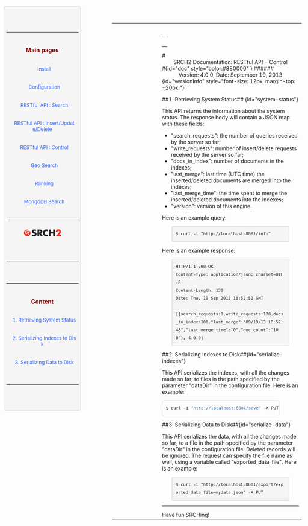 
<table ><tr>
	
<td > 

<div id="sidebar"> <!-- Sidebar -->

<div id="linkpool" > <!-- Links to main pages, id=linkpool-->
<table><tbody><tr><td>
<div><h3><a style="text-decoration: none;color:#880000" href="#doc">Main pages</a></h3></div>
&nbsp;&nbsp;&nbsp;<a style="text-decoration: none;color:#3366FF" href="./install.html">Install</a><br><br>
&nbsp;&nbsp;&nbsp;<a style="text-decoration: none;color:#3366FF" href="./configuration.html">Configuration</a><br><br>
&nbsp;&nbsp;&nbsp;<a style="text-decoration: none;color:#3366FF" href="./restful-search.html">RESTful API : Search</a><br><br>
&nbsp;&nbsp;&nbsp;<a style="text-decoration: none;color:#3366FF" href="./restful-insert-update-delete.html">RESTful API : Insert/Update/Delete</a><br><br>
&nbsp;&nbsp;&nbsp;<a style="text-decoration: none;color:#3366FF" href="./restful-control.html">RESTful API : Control</a><br><br>
&nbsp;&nbsp;&nbsp;<a style="text-decoration: none;color:#3366FF" href="./geo.html">Geo Search</a></br><br>
&nbsp;&nbsp;&nbsp;<a style="text-decoration: none;color:#3366FF" href="./ranking.html">Ranking</a></br><br>
&nbsp;&nbsp;&nbsp;<a style="text-decoration: none;color:#3366FF" href="./mongodb.html">MongoDB Search</a></br><br>
</td></tr></tbody></table>
<span ><a  href="http://www.srch2.com" target="_blankt"><img  style="width:100px" src="images/logo.png"/></a></span></br></br>
</div> <!-- Links to main pages, id=linkpool-->
<hr/>
<div id="content" > <!-- Table of content, id=content-->
<table><tbody><tr><td>
<div><h3><a style="text-decoration: none;color:#880000" href="#doc">Content</a></h3></div>
&nbsp;&nbsp;&nbsp;<a style="text-decoration: none;color:#3366FF" href="#system-status">1. Retrieving System Status</a><br><br>
&nbsp;&nbsp;&nbsp;<a style="text-decoration: none;color:#3366FF" href="#serialize-indexes">2. Serializing Indexes to Disk</a><br><br>
&nbsp;&nbsp;&nbsp;<a style="text-decoration: none;color:#3366FF" href="#serialize-data">3. Serializing Data to Disk</a><br><br>

</td></tr></tbody></table>

</div> <!-- Table of content, id=content-->
</div> <!-- Sidebar -->

</td>

<td style="width:75%">
</br>
<div><table><tbody><tr><td>
<div><h3><a style="text-decoration: none;color:#880000" href="#doc"></a></h3></div>

</td></tr></tbody></table></div>
#<center>SRCH2 Documentation: RESTful API - Control</center>#{id="doc" style="color:#880000" }
######<center>Version: 4.0.0, Date: September 19, 2013</center>{id="versionInfo" style="font-size: 12px; margin-top: -20px;"}

##1. Retrieving System Status## {id="system-status"}

This API returns the information about the system status. The response body will contain a JSON map with these fields:

   -   "search_requests": the number of queries received by the server so far;
   -   "write_requests": number of insert/delete requests received by the server so far;
   -   "docs_in_index": number of documents in the indexes;
   -   "last_merge": last time (UTC time) the inserted/deleted documents are merged into the indexes;
   -   "last_merge_time": the time spent to merge the inserted/deleted documents into the indexes;
   -   "version": version of this engine.

Here is an example query: 
```
$ curl -i "http://localhost:8081/info"
```

Here is an example response:

```
HTTP/1.1 200 OK
Content-Type: application/json; charset=UTF-8
Content-Length: 138
Date: Thu, 19 Sep 2013 18:52:52 GMT

[{search_requests:0,write_requests:100,docs_in_index:100,"last_merge":"09/19/13 18:52:48","last_merge_time":"0","doc_count":"100"}, 4.0.0]
```

##2. Serializing Indexes to Disk##{id="serialize-indexes"}

This API serializes the indexes, with all the changes made so far, to files in the path specified by the parameter "dataDir" in the configuration file. Here is an example: 
```python
$ curl -i "http://localhost:8081/save" -X PUT
```

##3. Serializing Data to Disk##{id="serialize-data"}

This API serializes the data, with all the changes made so far, to a file in the path specified by the parameter "dataDir" in the configuration file. Deleted records will be ignored. The request can specify the file name as well, using a variable called "exported_data_file". Here is an example: 

```
$ curl -i "http://localhost:8081/export?exported_data_file=mydata.json" -X PUT
```

<hr/>
Have fun SRCHing!



<style type="text/css">
#sidebar{
    position:fixed;
    width:20%;
    	left:10px;
	top:20px;
    padding: 5.5px;
    font-size: 13px;
    //line-height: 20px;
    word-break: break-all;
    word-wrap: break-word;
    white-space: pre;
    white-space: pre-wrap;
    background-color: #f5f5f5;
    border: 1px solid #ccc;
    border: 1px solid rgba(0, 0, 0, 0.15);
    -webkit-border-radius: 4px;
    -moz-border-radius: 4px;
    border-radius: 4px;
    text-align:center;
}
pre{
	margin: auto;
    width:80%;
    display: block;
    padding: 9.5px;
    font-size: 13px;
    line-height: 20px;
    word-break: break-all;
    word-wrap: break-word;
    white-space: pre;
    white-space: pre-wrap;
    background-color: #f5f5f5;
    border: 1px solid #ccc;
    border: 1px solid rgba(0, 0, 0, 0.15);
    -webkit-border-radius: 4px;
    -moz-border-radius: 4px;
    border-radius: 4px;
    overflow:auto;
    max-height:600px;
}

html{
	min-width:1100px;
}
#indexTable{
    padding: 5.5px;
    font-size: 13px;
    //line-height: 20px;
    word-break: break-all;
    word-wrap: break-word;
    white-space: pre;
    white-space: pre-wrap;
    background-color: #f5f5f5;
    border: 1px solid #ccc;
    border: 1px solid rgba(0, 0, 0, 0.15);
    -webkit-border-radius: 4px;
    -moz-border-radius: 4px;
    border-radius: 4px;
    text-align:center;
    display: inline-block
}
#bigBox{
    padding: 10px;
    font-size: 13px;
    white-space: pre;
    white-space: pre-wrap;
    background-color: #f5f5f5;
    border: 1px solid #ccc;
    border: 1px solid rgba(0, 0, 0, 0.15);
    -webkit-border-radius: 4px;
    -moz-border-radius: 4px;
    border-radius: 4px;
    //text-align:center;
    display: inline-block
}

</style>


<script>
function alertSize() {
  var myWidth = 0, myHeight = 0;
  if( typeof( window.innerWidth ) == 'number' ) {
    //Non-IE
    myWidth = window.innerWidth;
    myHeight = window.innerHeight;
  } else if( document.documentElement && ( document.documentElement.clientWidth || document.documentElement.clientHeight ) ) {
    //IE 6+ in 'standards compliant mode'
    myWidth = document.documentElement.clientWidth;
    myHeight = document.documentElement.clientHeight;
  } else if( document.body && ( document.body.clientWidth || document.body.clientHeight ) ) {
    //IE 4 compatible
    myWidth = document.body.clientWidth;
    myHeight = document.body.clientHeight;
  }
  //window.alert( 'Width = ' + myWidth );
  //window.alert( 'Height = ' + myHeight );
  var linkpoolHeight = document.getElementById('linkpool').clientHeight;
  document.getElementById('content').setAttribute('style' , 'height:'+(myHeight-linkpoolHeight-100)+'px;overflow:auto');
}
alertSize();
</script>